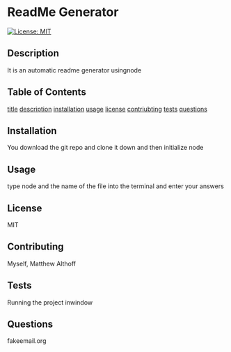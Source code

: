# ReadMe Generator
  [![License: MIT](https://img.shields.io/badge/License-MIT-blue.svg)](https://opensource.org/licenses/MIT)


  ## Description
  It is an automatic readme generator usingnode

  ## Table of Contents
  [title](#title)
  [description](#description)
  [installation](#installation)
  [usage](#usage)
  [license](#license)
  [contriubting](#contributing)
  [tests](#tests)
  [questions](#questions)


  ## Installation
  You download the git repo and clone it down and then initialize node

  ## Usage
  type node and the name of the file into the terminal and enter your answers

  ## License
  MIT

  ## Contributing
  Myself, Matthew Althoff

  ## Tests
  Running the project inwindow

  ## Questions
  fakeemail.org